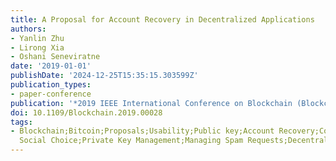 ```yaml
---
title: A Proposal for Account Recovery in Decentralized Applications
authors:
- Yanlin Zhu
- Lirong Xia
- Oshani Seneviratne
date: '2019-01-01'
publishDate: '2024-12-25T15:35:15.303599Z'
publication_types:
- paper-conference
publication: '*2019 IEEE International Conference on Blockchain (Blockchain)*'
doi: 10.1109/Blockchain.2019.00028
tags:
- Blockchain;Bitcoin;Proposals;Usability;Public key;Account Recovery;Computational
  Social Choice;Private Key Management;Managing Spam Requests;Decentralized Applications
---
```

